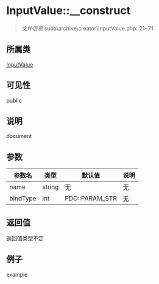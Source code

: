 # InputValue::__construct

> *文件信息* suda\archive\creator\InputValue.php: 21~71
## 所属类 

[InputValue](../InputValue.md)

## 可见性

  public  
## 说明

document

## 参数

| 参数名 | 类型 | 默认值 | 说明 |
|--------|-----|-------|-------|
| name |  string | 无 | 无 |
| bindType |  int | PDO::PARAM_STR | 无 |

## 返回值
返回值类型不定

## 例子

example